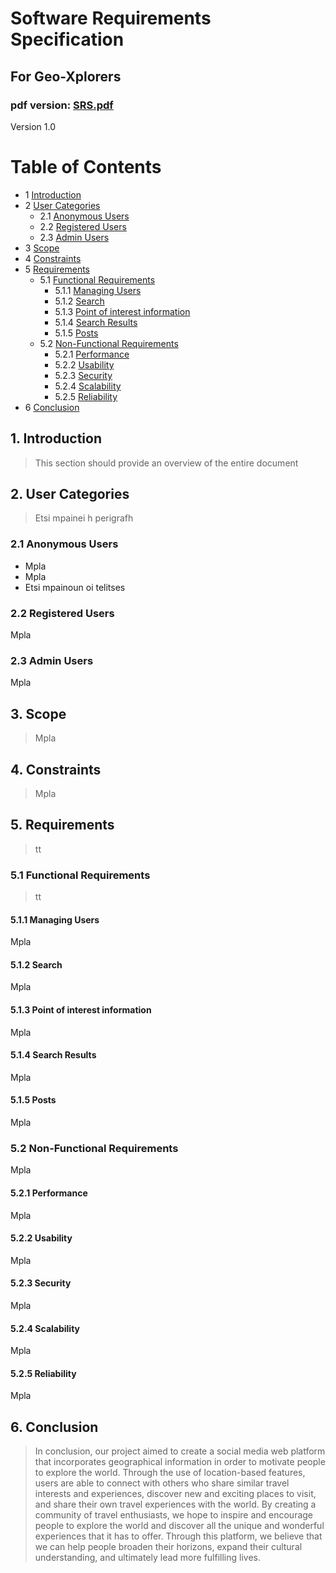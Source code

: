 # Software Requirements Specification

## For Geo-Xplorers            
### pdf version: **[SRS.pdf](SRS.pdf)**

Version 1.0   



Table of Contents
=================
* 1 [Introduction](#1-introduction)
* 2 [User Categories](#2-user-categories)
  * 2.1 [Anonymous Users](#21-anonymous-users)
  * 2.2 [Registered Users](#22-registered-users)
  * 2.3 [Admin Users](#23-admin-users)
* 3 [Scope](#3-scope)
* 4 [Constraints](#4-constraints)
* 5 [Requirements](#5-requirements)
  * 5.1 [Functional Requirements](#51-functional-requirements)
    * 5.1.1 [Managing Users](#511-managing-users)
    * 5.1.2 [Search](#512-search)
    * 5.1.3 [Point of interest information](#513-point-of-interest-information)
    * 5.1.4 [Search Results](#514-search-results)
    * 5.1.5 [Posts](#515-posts)
  * 5.2 [Non-Functional Requirements](#52-non-functional-requirements)
    * 5.2.1 [Performance](#521-performance)
    * 5.2.2 [Usability](#522-usability)
    * 5.2.3 [Security](#523-security)
    * 5.2.4 [Scalability](#524-scalability)
    * 5.2.5 [Reliability](#525-reliability)
* 6 [Conclusion](#6-conclusion)



## 1. Introduction
> This section should provide an overview of the entire document

## 2. User Categories
> Etsi mpainei h perigrafh

### 2.1 Anonymous Users
  * Mpla
  * Mpla
  * Etsi mpainoun oi telitses

### 2.2 Registered Users
Mpla

### 2.3 Admin Users
Mpla

## 3. Scope
> Mpla

## 4. Constraints
> Mpla

## 5. Requirements
> tt

### 5.1 Functional Requirements
> tt

#### 5.1.1 Managing Users
Mpla

#### 5.1.2 Search
Mpla

#### 5.1.3 Point of interest information
Mpla

#### 5.1.4 Search Results
Mpla

#### 5.1.5 Posts
Mpla

### 5.2 Non-Functional Requirements
Mpla

#### 5.2.1 Performance
Mpla

#### 5.2.2 Usability
Mpla

#### 5.2.3 Security
Mpla

#### 5.2.4 Scalability
Mpla

#### 5.2.5 Reliability
Mpla

## 6. Conclusion
> In conclusion, our project aimed to create a social media web platform that incorporates geographical information in order to motivate people to explore the world. Through the use of location-based features, users are able to connect with others who share similar travel interests and experiences, discover new and exciting places to visit, and share their own travel experiences with the world. By creating a community of travel enthusiasts, we hope to inspire and encourage people to explore the world and discover all the unique and wonderful experiences that it has to offer. Through this platform, we believe that we can help people broaden their horizons, expand their cultural understanding, and ultimately lead more fulfilling lives.
